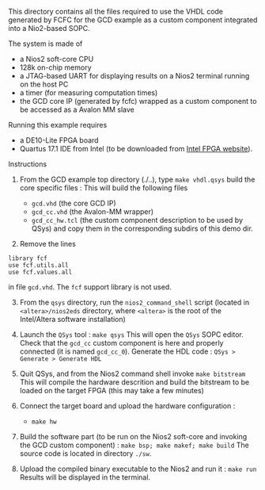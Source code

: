 This directory contains all the files required to use the VHDL code generated by FCFC for the GCD example 
as a custom component integrated into a Nio2-based SOPC.

The system is made of 
- a Nios2 soft-core CPU 
- 128k on-chip memory
- a JTAG-based UART for displaying results on a Nios2 terminal running on the host PC
- a timer (for measuring computation times)
- the GCD core IP (generated by fcfc) wrapped as a custom component to be accessed as a Avalon MM slave

Running this example requires
- a DE10-Lite FPGA board
- Quartus 17.1 IDE from Intel (to be downloaded from [Intel FPGA website](https://fpgasoftware.intel.com)). 

Instructions

1. From the GCD example top directory (./..), type `make vhdl.qsys`  build the core specific files : 
   This will build the following files 
   - `gcd.vhd`  (the core GCD IP)
   - `gcd_cc.vhd` (the Avalon-MM wrapper)
   - `gcd_cc_hw.tcl` (the custom component description to be used by QSys)
   and copy them in the corresponding subdirs of this demo dir.

2. Remove the lines
```
library fcf
use fcf.utils.all
use fcf.values.all
```
in file `gcd.vhd`. The `fcf` support library is not used.
   
3. From the `qsys` directory, run the `nios2_command_shell` script (located
   in `<altera>/nios2eds` directory, where `<altera>` is the root of the Intel/Altera software
   installation)

4. Launch the `QSys` tool : `make qsys`
   This will open the `QSys` SOPC editor. Check that the `gcd_cc` custom component is here and
   properly connected (it is named `gcd_cc_0`).
   Generate the HDL code : `QSys > Generate > Generate HDL`

5. Quit QSys, and from the Nios2 command shell invoke `make bitstream`
   This will compile the hardware descrition and build the bitstream to be loaded on the target FPGA 
   (this may take a few minutes)
   
6. Connect the target board and upload the hardware configuration :

   - `make hw` 

7. Build the software part (to be run on the Nios2 soft-core and invoking the GCD custom
   component) : `make bsp; make makef; make build`
   The source code is located in directory `./sw`.
   
8. Upload the compiled binary executable to the Nios2 and run it : `make run`
   Results will be displayed in the terminal.


